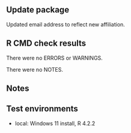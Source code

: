 ## Update package
Updated email address to reflect new affiliation.

## R CMD check results
There were no ERRORS or WARNINGS.

There were no NOTES.

## Notes

## Test environments
* local: Windows 11 install, R 4.2.2